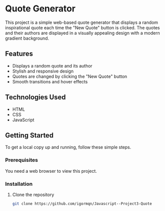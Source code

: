 # Quote Generator

This project is a simple web-based quote generator that displays a random inspirational quote each time the "New Quote" button is clicked. The quotes and their authors are displayed in a visually appealing design with a modern gradient background.

## Features

- Displays a random quote and its author
- Stylish and responsive design
- Quotes are changed by clicking the "New Quote" button
- Smooth transitions and hover effects

## Technologies Used

- HTML
- CSS
- JavaScript

## Getting Started

To get a local copy up and running, follow these simple steps.

### Prerequisites

You need a web browser to view this project.

### Installation

1. Clone the repository
   ```sh
   git clone https://github.com/igormqn/Javascript--Project3-Quote
